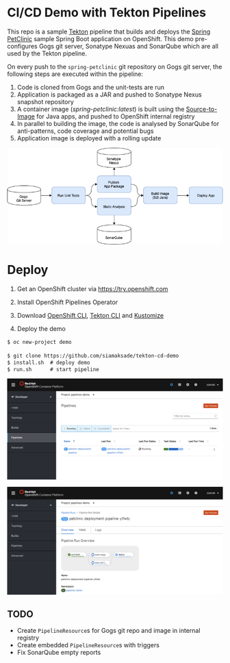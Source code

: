# CI/CD Demo with Tekton Pipelines

This repo is a sample [Tekton](http://www.tekton.dev) pipeline that builds and deploys the [Spring PetClinic](https://github.com/spring-projects/spring-petclinic) sample Spring Boot application on OpenShift. This demo pre-configures Gogs git server, Sonatype Nexuas and SonarQube which are all used by the Tekton pipeline.

On every push to the `spring-petclinic` git repository on Gogs git server, the following steps are executed within the pipeline:

1. Code is cloned from Gogs and the unit-tests are run
1. Application is packaged as a JAR and pushed to Sonatype Nexus snapshot repository
1. A container image (_spring-petclinic:latest_) is built using the [Source-to-Image](https://github.com/openshift/source-to-image) for Java apps, and pushed to OpenShift internal registry
1. In parallel to building the image, the code is analysed by SonarQube for anti-patterns, code coverage and potential bugs
1. Application image is deployed with a rolling update

![Pipeline Diagram](docs/images/pipeline-diagram.png)

# Deploy

1. Get an OpenShift cluster via https://try.openshift.com

2. Install OpenShift Pipelines Operator

3. Download [OpenShift CLI](https://mirror.openshift.com/pub/openshift-v4/clients/ocp/latest/), [Tekton CLI](https://github.com/tektoncd/cli/releases) and [Kustomize](https://github.com/kubernetes-sigs/kustomize/releases/tag/kustomize%2Fv3.4.0)

3. Deploy the demo

  ```
  $ oc new-project demo

  $ git clone https://github.com/siamaksade/tekton-cd-demo 
  $ install.sh  # deploy demo
  $ run.sh      # start pipeline
  ```

![Pipelines in Dev Console](docs/images/pipelines.png)

![Pipeline Diagram](docs/images/pipeline-viz.png)


## TODO

* Create `PipelineResource`s for Gogs git repo and image in internal registry
* Create embedded `PipelineResource`s with triggers
* Fix SonarQube empty reports